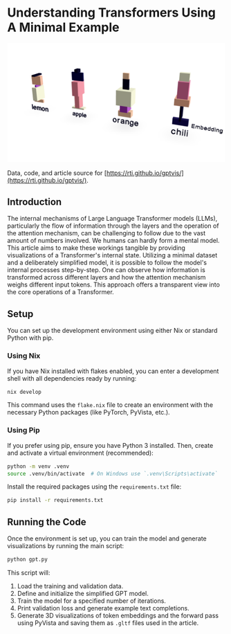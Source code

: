# Understanding Transformers Using A Minimal Example

![Visualization of Transformer Embeddings](docs/thumbnail.png)

Data, code, and article source for [https://rti.github.io/gptvis/](https://rti.github.io/gptvis/).

## Introduction

The internal mechanisms of Large Language Transformer models (LLMs), particularly the flow of information through the layers and the operation of the attention mechanism, can be challenging to follow due to the vast amount of numbers involved. We humans can hardly form a mental model. This article aims to make these workings tangible by providing visualizations of a Transformer's internal state. Utilizing a minimal dataset and a deliberately simplified model, it is possible to follow the model's internal processes step-by-step. One can observe how information is transformed across different layers and how the attention mechanism weighs different input tokens. This approach offers a transparent view into the core operations of a Transformer.

## Setup

You can set up the development environment using either Nix or standard Python with pip.

### Using Nix

If you have Nix installed with flakes enabled, you can enter a development shell with all dependencies ready by running:

```bash
nix develop
```

This command uses the `flake.nix` file to create an environment with the necessary Python packages (like PyTorch, PyVista, etc.).

### Using Pip

If you prefer using pip, ensure you have Python 3 installed. Then, create and activate a virtual environment (recommended):

```bash
python -m venv .venv
source .venv/bin/activate  # On Windows use `.venv\Scripts\activate`
```

Install the required packages using the `requirements.txt` file:

```bash
pip install -r requirements.txt
```

## Running the Code

Once the environment is set up, you can train the model and generate visualizations by running the main script:

```bash
python gpt.py
```

This script will:

1. Load the training and validation data.
2. Define and initialize the simplified GPT model.
3. Train the model for a specified number of iterations.
4. Print validation loss and generate example text completions.
5. Generate 3D visualizations of token embeddings and the forward pass using PyVista and saving them as `.gltf` files used in the article.

